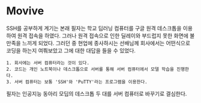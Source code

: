# Movive
SSH를 공부하게 계기는 본래 필자는 학교 딥러닝 컴퓨터를 구글 원격 데스크톱을 이용하여 원격 접속을 하였다.  그러나 원격 접속으로 인한 딜레이와 부드럽지 못한 화면에 불만족을 느끼게 되었다.  그러던 중 현업에 종사하시는 선배님께 회사에서는 어떤식으로 코딩을 하는지 여쭤보았고 그에 대한 대답을 들을 수 있었다.   
```
1. 회사에는 서버 컴퓨터라는 것이 있다.
2. 코드는 개인 노트북이나 데스크톱으로 서버를 통해 서버 컴퓨터에서 모델 학습을 진행한다.
3. 서버 컴퓨터는 보통 'SSH'와 'PuTTY'라는 프로그램을 이용한다.
```
   
필자는 인공지능 동아리 모딥의 데스크톱 두 대를 서버 컴퓨터로 바꾸기로 결심한다.
